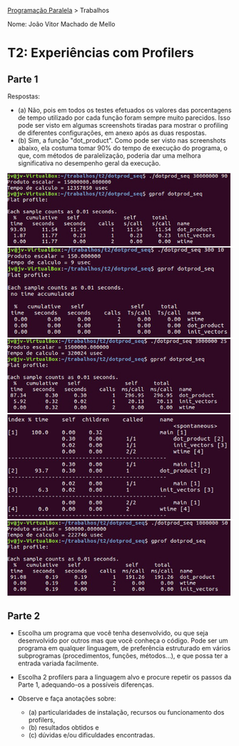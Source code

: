 [Programação Paralela](https://github.com/AndreaInfUFSM/elc139-2018a) > Trabalhos

Nome: João Vitor Machado de Mello

# T2: Experiências com Profilers


## Parte 1

Respostas:
  - (a) Não, pois em todos os testes efetuados os valores das porcentagens de tempo utilizado por cada função foram sempre muito parecidos. Isso pode ser visto em algumas screenshots tiradas para mostrar o profiling de diferentes configurações, em anexo após as duas respostas.
  - (b) Sim, a função "dot_product". Como pode ser visto nas screenshots abaixo, ela costuma tomar 90% do tempo de execução do programa, o que, com métodos de paralelização, poderia dar uma melhora significativa no desempenho geral da execução.

<img src="https://github.com/jvmello/elc139-2018a/blob/master/trabalhos/t2/screenshots/sc5.jpg" width="500">
<img src="https://github.com/jvmello/elc139-2018a/blob/master/trabalhos/t2/screenshots/sc6.jpg" width="500">
<img src="https://github.com/jvmello/elc139-2018a/blob/master/trabalhos/t2/screenshots/sc8.jpg" width="500">
<img src="https://github.com/jvmello/elc139-2018a/blob/master/trabalhos/t2/screenshots/sc9.jpg" width="500">
<img src="https://github.com/jvmello/elc139-2018a/blob/master/trabalhos/t2/screenshots/sc10.jpg" width="500">


## Parte 2


+ Escolha um programa que você tenha desenvolvido, ou que seja desenvolvido por outros mas que você conheça o código. 
Pode ser um programa em qualquer linguagem, de preferência estruturado em vários subprogramas (procedimentos, funções, métodos...), e que possa ter a entrada variada facilmente.

+ Escolha 2 profilers para a linguagem alvo e procure repetir os passos da Parte 1, adequando-os a possíveis diferenças.

+ Observe e faça anotações sobre: 
   - (a) particularidades de instalação, recursos ou funcionamento dos profilers, 
   - (b) resultados obtidos e 
   - (c) dúvidas e/ou dificuldades encontradas.

